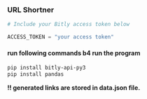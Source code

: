 ### URL Shortner

```py
# Include your Bitly access token below

ACCESS_TOKEN = "your access token"
```

#### run following commands b4 run the program

```zsh
pip install bitly-api-py3
pip install pandas
```

**!! generated links are stored in data.json file.**
